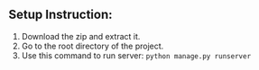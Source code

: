 ## Setup Instruction:
1. Download the zip and extract it.
2. Go to the root directory of the project.
3. Use this command to run server:
    `python manage.py runserver`